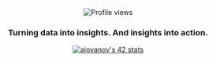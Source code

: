 


<div align="center">

  <img src="https://komarev.com/ghpvc/?username=andrijajovanovic98&color=blue" alt="Profile views">

  <h3>Turning data into insights. And insights into action.</h3>

  <a href="https://github.com/oakoudad/badge42">
    <img src="https://badge.mediaplus.ma/levi/ajovanov?1337Badge=off&42Network=off&UM6P=off"
         alt="ajovanov's 42 stats">
  </a>

</div>



<!--
**andrijajovanovic98/andrijajovanovic98** is a ✨ _special_ ✨ repository because its `README.md` (this file) appears on your GitHub profile.

Here are some ideas to get you started:

- 🔭 I’m currently working on ...
- 🌱 I’m currently learning ...
- 👯 I’m looking to collaborate on ...
- 🤔 I’m looking for help with ...
- 💬 Ask me about ...
- 📫 How to reach me: ...
- 😄 Pronouns: ...
- ⚡ Fun fact: ...
-->
